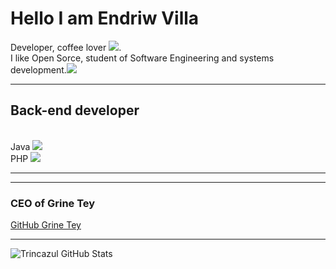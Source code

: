 
# Hello I am Endriw Villa <br>

Developer, coffee lover <img src="https://img.icons8.com/cotton/64/000000/hot-coffee--v1.png"/>.<br> I like Open Sorce, student of Software Engineering and systems development.<img src="https://img.icons8.com/ios/50/000000/my-computer.png"/><br>

<hr>

## Back-end developer
<br>
Java <img src="https://img.icons8.com/color/48/000000/java-coffee-cup-logo.png"/><br> 
PHP <img src="https://img.icons8.com/dusk/64/000000/php-logo.png"/>

<hr>

<hr>

### CEO of Grine Tey 

[GitHub Grine Tey](https://github.com/GrineTey)

<hr>

![Trincazul GitHub Stats](https://github-readme-stats.vercel.app/api?username=trincazul&show_icons=true)
